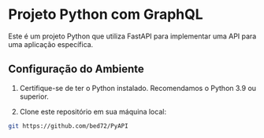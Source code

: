 # Projeto Python com GraphQL

Este é um projeto Python que utiliza FastAPI para implementar uma API para uma aplicação específica.

## Configuração do Ambiente

1. Certifique-se de ter o Python instalado. Recomendamos o Python 3.9 ou superior.

2. Clone este repositório em sua máquina local:

```bash
git https://github.com/bed72/PyAPI
```